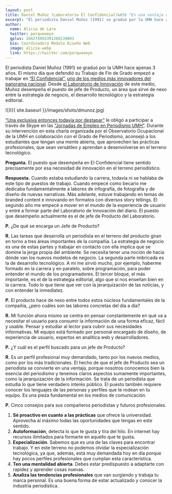 ```yaml
---
layout: post
title: Daniel Muñoz (Laboratorio El Confidencial)&#58 “Es una ventaja que el jefe de Producto de un medio sea periodista”
excerpt: "El periodista Daniel Muñoz (1991) se graduó por la UMH hace apenas 3 años. El mismo día que defendió su Trabajo de Fin de Grado empezó a trabajar en “El Confidencial”. Desde el Laboratorio de Innovaciónde este medio, Muñoz desempeña el puesto de jefe de Producto, un área que sirve de nexo entre la estrategia de negocio, el desarrollo tecnológico y la estrategia editorial."
author:
  name: Alicia de Lara
  twitter: porqueeeyo
  gplus: 104274993391260139803 
  bio: Coordinadora Módulo Diseño Web
  image: alicia.webp
  link: https://twitter.com/porqueeeyo
---
```

El periodista Daniel Muñoz (1991) se graduó por la UMH hace apenas 3 años. El mismo día que defendió su Trabajo de Fin de Grado empezó a trabajar en [“El Confidencial”](http://www.elconfidencial.com/), [uno de los medios más innovadores del panorama nacional](http://mip.umh.es/ranking/). Desde [el Laboratorio de Innovación](http://mip.umh.es/blog/2015/11/01/claves-trabajo-el-confindencial-trabajo/)  de este medio, Muñoz desempeña el puesto de jefe de Producto, un área que sirve de nexo entre la estrategia de negocio, el desarrollo tecnológico y la estrategia editorial. 

![]({{ site.baseurl }}/images/shots/dmunoz.jpg)

[“Una exclusiva entonces todavía por destapar”](http://www.elconfidencial.com/economia/papeles-panama/) le obligó a participar a través de Skype en las [“Jornadas de Empleo en Periodismo UMH”](http://periodismo.umh.es/2016/03/07/las-jornadas-de-empleo-de-periodismo-2016-se-celebraran-los-dias-17-y-18-de-marzo/). Durante su intervención en esta charla organizada por el Observatorio Ocupacional de la UMH en colaboración con el Grado de Periodismo, aconsejó a los estudiantes que tengan una mente abierta, que aprovechen las prácticas profesionales, que sean versátiles y aprendan a desenvolverse en el terreno tecnológico. 

**Pregunta.** El puesto que desempeña en El Confidencial tiene sentido precisamente por esa necesidad de innovación en el terreno periodístico.

**Respuesta.** Cuando estaba estudiando la carrera, todavía ni se hablaba de este tipo de puestos de trabajo. Cuando empecé como becario me dedicaba fundamentalmente a labores de infografía, de fotografía y de diseño de nuevas narrativas. Más adelante, estuve trabajando en temas de branded content e innovando en formatos con diversos story tellings. El segundo año me empecé a mover en el mundo de la experiencia de usuario y entré a formar parte del Laboratorio de Innovación del diario. El puesto que desempeño actualmente es el de jefe de Producto del Laboratorio. 

**P.** ¿De qué se encarga un Jefe de Producto?

**R.** Las tareas que desarrolla un periodista en el terreno del producto giran en torno a tres áreas importantes de la compañía. La estrategia de negocio es una de estas partes y trabajar en contacto con ella implica que se domine la jerga propia del ambiente. Se necesita tener una noción de hacia dónde van los nuevos modelos de negocio. La segunda parte imbricada es la de desarrollo tecnológico. A mí me sirvió mucho, por ejemplo, haberme formado en la carrera y en paralelo, sobre programación, para poder entender el mundo de los programadores. El tercer bloque, el más importante, es el de la estrategia editorial, algo que sí nos enseñan bien en la carrera. Todo lo que tiene que ver con la jerarquización de las noticias, y con entender la inmediatez.

**P.** El producto hace de nexo entre todos estos núcleos fundamentales de la compañía, ¿pero cuáles son las labores concretas del día a día?

**R.** Mi función ahora mismo se centra en pensar constantemente en qué va a necesitar el usuario para consumir la información de una forma eficaz, fácil y usable. Pensar y estudiar al lector para cubrir sus necesidades informativas. Mi equipo está formado por personal encargado de diseño, de experiencia de usuario, expertos en analítica web y desarrolladores.

**P.** ¿Y cuál es el perfil buscado para un jefe de Producto?

**R.** Es un perfil profesional muy demandado, tanto por los nuevos medios, como por los más tradicionales. El hecho de que el jefe de Producto sea un periodista se convierte en una ventaja, porque nosotros conocemos bien la esencia del periodismo y tenemos claros aspectos sumamente importantes, como la jerarquización de la información. Se trata de un periodista que estudia lo que tiene verdadero interés público. El puesto también requiere conocer los lenguajes de las personas y perfiles que te rodean en tu equipo. Es una pieza fundamental en los medios de comunicación.

**P.** Cinco consejos para sus compañeros periodistas y futuros profesionales.

1.	**Sé proactivo en cuanto a las prácticas** que ofrece la universidad. Aprovecha al máximo todas las oportunidades que tengas en este sentido.
2.	**Autoformación**, detecta lo que te gusta y tira del hilo. En internet hay recursos ilimitados para formarte en aquello que te gusta.
3.	**Especialización**. Sabemos que es una de las claves para encontrar trabajo. Y en este terreno no podemos olvidar la especialización tecnológica, ya que, además, está muy demandada hoy en día porque hay pocos perfiles profesionales que cumplan esta característica.
4.	**Ten una mentalidad abierta**. Debes estar predispuesto a adaptarte con rapidez y aprender cosas nuevas.
5.	**Analiza las tendencias profesionales** que van surgiendo y trabaja tu marca personal. Es una buena forma de estar actualizado y conocer la industria periodística.
